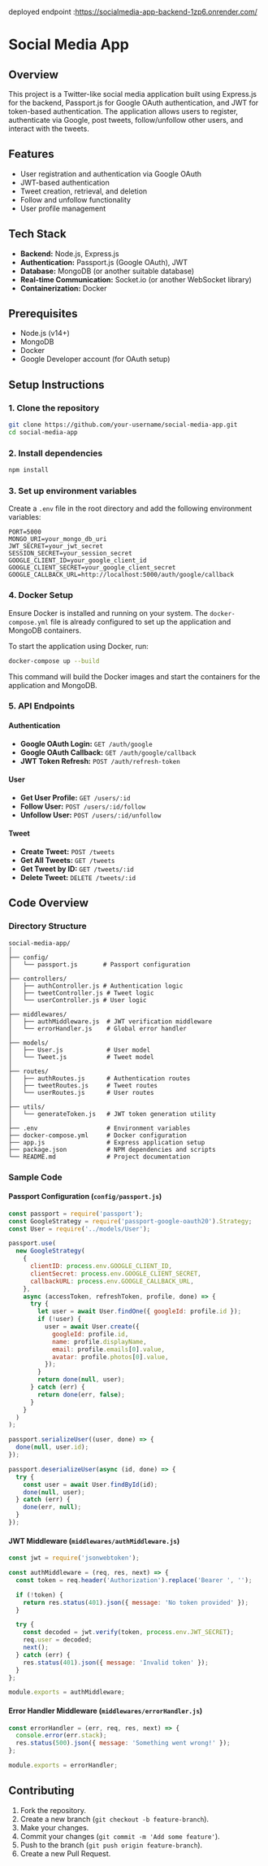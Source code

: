 deployed endpoint :https://socialmedia-app-backend-1zp6.onrender.com/ 


# Social Media App

## Overview

This project is a Twitter-like social media application built using Express.js for the backend, Passport.js for Google OAuth authentication, and JWT for token-based authentication. The application allows users to register, authenticate via Google, post tweets, follow/unfollow other users, and interact with the tweets.

## Features

- User registration and authentication via Google OAuth
- JWT-based authentication
- Tweet creation, retrieval, and deletion
- Follow and unfollow functionality
- User profile management

## Tech Stack

- **Backend:** Node.js, Express.js
- **Authentication:** Passport.js (Google OAuth), JWT
- **Database:** MongoDB (or another suitable database)
- **Real-time Communication:** Socket.io (or another WebSocket library)
- **Containerization:** Docker

## Prerequisites

- Node.js (v14+)
- MongoDB
- Docker
- Google Developer account (for OAuth setup)

## Setup Instructions

### 1. Clone the repository

```bash
git clone https://github.com/your-username/social-media-app.git
cd social-media-app
```

### 2. Install dependencies

```bash
npm install
```

### 3. Set up environment variables

Create a `.env` file in the root directory and add the following environment variables:

```plaintext
PORT=5000
MONGO_URI=your_mongo_db_uri
JWT_SECRET=your_jwt_secret
SESSION_SECRET=your_session_secret
GOOGLE_CLIENT_ID=your_google_client_id
GOOGLE_CLIENT_SECRET=your_google_client_secret
GOOGLE_CALLBACK_URL=http://localhost:5000/auth/google/callback
```

### 4. Docker Setup

Ensure Docker is installed and running on your system. The `docker-compose.yml` file is already configured to set up the application and MongoDB containers.

To start the application using Docker, run:

```bash
docker-compose up --build
```

This command will build the Docker images and start the containers for the application and MongoDB.

### 5. API Endpoints

#### Authentication

- **Google OAuth Login:** `GET /auth/google`
- **Google OAuth Callback:** `GET /auth/google/callback`
- **JWT Token Refresh:** `POST /auth/refresh-token`

#### User

- **Get User Profile:** `GET /users/:id`
- **Follow User:** `POST /users/:id/follow`
- **Unfollow User:** `POST /users/:id/unfollow`

#### Tweet

- **Create Tweet:** `POST /tweets`
- **Get All Tweets:** `GET /tweets`
- **Get Tweet by ID:** `GET /tweets/:id`
- **Delete Tweet:** `DELETE /tweets/:id`

## Code Overview

### Directory Structure

```plaintext
social-media-app/
│
├── config/
│   └── passport.js       # Passport configuration
│
├── controllers/
│   ├── authController.js # Authentication logic
│   ├── tweetController.js # Tweet logic
│   └── userController.js # User logic
│
├── middlewares/
│   ├── authMiddleware.js  # JWT verification middleware
│   └── errorHandler.js    # Global error handler
│
├── models/
│   ├── User.js            # User model
│   └── Tweet.js           # Tweet model
│
├── routes/
│   ├── authRoutes.js      # Authentication routes
│   ├── tweetRoutes.js     # Tweet routes
│   └── userRoutes.js      # User routes
│
├── utils/
│   └── generateToken.js   # JWT token generation utility
│
├── .env                   # Environment variables
├── docker-compose.yml     # Docker configuration
├── app.js                 # Express application setup
├── package.json           # NPM dependencies and scripts
└── README.md              # Project documentation
```

### Sample Code

#### Passport Configuration (`config/passport.js`)

```javascript
const passport = require('passport');
const GoogleStrategy = require('passport-google-oauth20').Strategy;
const User = require('../models/User');

passport.use(
  new GoogleStrategy(
    {
      clientID: process.env.GOOGLE_CLIENT_ID,
      clientSecret: process.env.GOOGLE_CLIENT_SECRET,
      callbackURL: process.env.GOOGLE_CALLBACK_URL,
    },
    async (accessToken, refreshToken, profile, done) => {
      try {
        let user = await User.findOne({ googleId: profile.id });
        if (!user) {
          user = await User.create({
            googleId: profile.id,
            name: profile.displayName,
            email: profile.emails[0].value,
            avatar: profile.photos[0].value,
          });
        }
        return done(null, user);
      } catch (err) {
        return done(err, false);
      }
    }
  )
);

passport.serializeUser((user, done) => {
  done(null, user.id);
});

passport.deserializeUser(async (id, done) => {
  try {
    const user = await User.findById(id);
    done(null, user);
  } catch (err) {
    done(err, null);
  }
});
```

#### JWT Middleware (`middlewares/authMiddleware.js`)

```javascript
const jwt = require('jsonwebtoken');

const authMiddleware = (req, res, next) => {
  const token = req.header('Authorization').replace('Bearer ', '');

  if (!token) {
    return res.status(401).json({ message: 'No token provided' });
  }

  try {
    const decoded = jwt.verify(token, process.env.JWT_SECRET);
    req.user = decoded;
    next();
  } catch (err) {
    res.status(401).json({ message: 'Invalid token' });
  }
};

module.exports = authMiddleware;
```

#### Error Handler Middleware (`middlewares/errorHandler.js`)

```javascript
const errorHandler = (err, req, res, next) => {
  console.error(err.stack);
  res.status(500).json({ message: 'Something went wrong!' });
};

module.exports = errorHandler;
```

## Contributing

1. Fork the repository.
2. Create a new branch (`git checkout -b feature-branch`).
3. Make your changes.
4. Commit your changes (`git commit -m 'Add some feature'`).
5. Push to the branch (`git push origin feature-branch`).
6. Create a new Pull Request.



